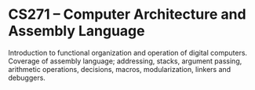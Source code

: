 # CS271 – Computer Architecture and Assembly Language
Introduction to functional organization and operation of digital computers. Coverage of assembly language; addressing, stacks, argument passing, arithmetic operations, decisions, macros, modularization, linkers and debuggers. 
